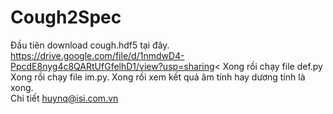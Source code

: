 # Cough2Spec
Đầu tiên download cough.hdf5 tại đây.<br>
https://drive.google.com/file/d/1nmdwD4-PpcdE8nyg4c8QARtUfGfelhD1/view?usp=sharing<
Xong rồi chạy file def.py <br>
Xong rồi chạy file im.py. Xong rồi xem kết quả âm tính hay dương tính là xong. <br> 
Chi tiết huynq@isi.com.vn

                                                                                      
